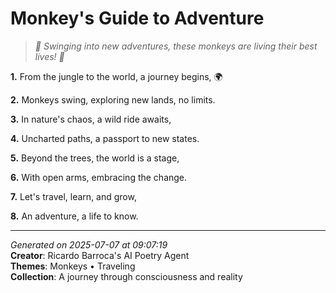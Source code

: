 # Monkey's Guide to Adventure

> *🐒 Swinging into new adventures, these monkeys are living their best lives! 💫*

**1.** From the jungle to the world, a journey begins, 🌍


**2.** Monkeys swing, exploring new lands, no limits.


**3.** In nature's chaos, a wild ride awaits,


**4.** Uncharted paths, a passport to new states.


**5.** Beyond the trees, the world is a stage,


**6.** With open arms, embracing the change.


**7.** Let's travel, learn, and grow,


**8.** An adventure, a life to know.



---

*Generated on 2025-07-07 at 09:07:19*  
**Creator**: Ricardo Barroca's AI Poetry Agent  
**Themes**: Monkeys • Traveling  
**Collection**: A journey through consciousness and reality